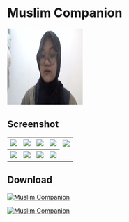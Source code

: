 # Muslim Companion

<img src="https://github.com/ica4me/UploadGambar/blob/main/WIN_20230521_13_30_26_Pro.jpg?raw=true" alt="Your Image Description" style="height: 173px; width: 173px;" />




## Screenshot
<table style="width:100%">
  <tr>
    <th><img src="https://user-images.githubusercontent.com/32610660/180285609-29b55f17-23b2-43ae-92d5-aa6ca727a544.png"/></th>
    <th><img src="https://user-images.githubusercontent.com/32610660/162801816-a27d08c2-14fe-429e-9beb-8db0d229f399.png"/></th>
    <th><img src="https://user-images.githubusercontent.com/32610660/162801850-0908fdad-4db4-493b-a92d-ee3fe6198a5e.png"/></th>
    <th><img src="https://user-images.githubusercontent.com/32610660/162801861-d2288f2f-d03d-4f35-90b9-9b56e14bf6ff.png"/></th>
    <th><img src="https://user-images.githubusercontent.com/32610660/180285711-d8dabb74-fbd9-49dd-99c9-4e73bb578945.png"/></th>
  </tr>
    <tr>
    <th><img src="https://user-images.githubusercontent.com/32610660/180283731-4edbe882-5541-47b5-84c3-5458c7c9fb6a.png"/></th>
    <th><img src="https://user-images.githubusercontent.com/32610660/180283741-63629147-3e55-477e-aeec-2a1b47c0af54.png"/></th>
    <th><img src="https://user-images.githubusercontent.com/32610660/180283743-b498aa7c-510f-4a79-95e0-04437eb16cc8.png"/></th>
    <th><img src="https://user-images.githubusercontent.com/32610660/180284254-0efb01e1-919c-46b6-888d-69de1931ea7d.png"/></th>
  </tr>
</table>

## Download
<a href="https://drive.google.com/file/d/1pBikvHShVF5R1YXDDz0AMXtjZyluIfQV/view?usp=sharing" target="_blank"><img src="https://user-images.githubusercontent.com/32610660/162807457-84acad9d-cd36-4911-98c5-1c1cb03cb873.png" title="Muslim Companion" height="60" /></a>&nbsp;&nbsp;&nbsp;&nbsp;&nbsp;

<a href="https://drive.google.com/file/d/1pBikvHShVF5R1YXDDz0AMXtjZyluIfQV/view?usp=sharing" target="_blank"><img src="https://miro.medium.com/v2/resize:fit:600/format:webp/0*2ChgeoJey0ziP8DD" title="Muslim Companion" height="60" /></a>&nbsp;&nbsp;&nbsp;&nbsp;&nbsp;

